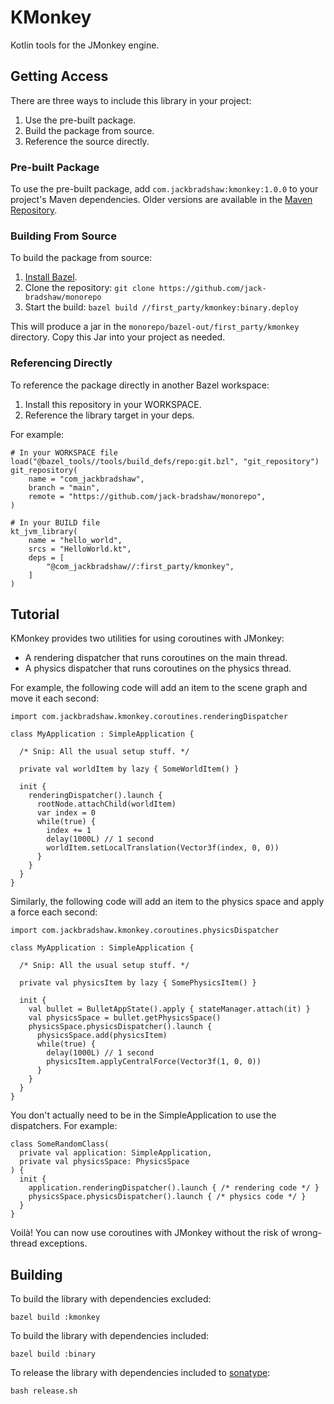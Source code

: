 # KMonkey

Kotlin tools for the JMonkey engine.

## Getting Access

There are three ways to include this library in your project:

1. Use the pre-built package.
2. Build the package from source.
3. Reference the source directly.

### Pre-built Package

To use the pre-built package, add `com.jackbradshaw:kmonkey:1.0.0` to your project's Maven
dependencies. Older versions are available in the
[Maven Repository](https://search.maven.org/artifact/com.jackbradshaw/kmonkey).

### Building From Source

To build the package from source:

1. [Install Bazel](https://docs.bazel.build/versions/main/install.html).
2. Clone the repository: `git clone https://github.com/jack-bradshaw/monorepo`
3. Start the build: `bazel build //first_party/kmonkey:binary.deploy`

This will produce a jar in the `monorepo/bazel-out/first_party/kmonkey` directory. Copy this Jar
into your project as needed.

### Referencing Directly

To reference the package directly in another Bazel workspace:

1. Install this repository in your WORKSPACE.
2. Reference the library target in your deps.

For example:

```
# In your WORKSPACE file
load("@bazel_tools//tools/build_defs/repo:git.bzl", "git_repository")
git_repository(
    name = "com_jackbradshaw",
    branch = "main",
    remote = "https://github.com/jack-bradshaw/monorepo",
)

# In your BUILD file
kt_jvm_library(
    name = "hello_world",
    srcs = "HelloWorld.kt",
    deps = [
        "@com_jackbradshaw//:first_party/kmonkey",
    ]
)
```

## Tutorial

KMonkey provides two utilities for using coroutines with JMonkey:

- A rendering dispatcher that runs coroutines on the main thread.
- A physics dispatcher that runs coroutines on the physics thread.

For example, the following code will add an item to the scene graph and move it each second:

```
import com.jackbradshaw.kmonkey.coroutines.renderingDispatcher

class MyApplication : SimpleApplication {

  /* Snip: All the usual setup stuff. */

  private val worldItem by lazy { SomeWorldItem() }

  init {
    renderingDispatcher().launch {
      rootNode.attachChild(worldItem)
      var index = 0
      while(true) {
        index += 1
        delay(1000L) // 1 second
        worldItem.setLocalTranslation(Vector3f(index, 0, 0))
      }
    }
  }
}
```

Similarly, the following code will add an item to the physics space and apply a force each second:

```
import com.jackbradshaw.kmonkey.coroutines.physicsDispatcher

class MyApplication : SimpleApplication {

  /* Snip: All the usual setup stuff. */

  private val physicsItem by lazy { SomePhysicsItem() }

  init {
    val bullet = BulletAppState().apply { stateManager.attach(it) }
    val physicsSpace = bullet.getPhysicsSpace()
    physicsSpace.physicsDispatcher().launch {
      physicsSpace.add(physicsItem)
      while(true) {
        delay(1000L) // 1 second
        physicsItem.applyCentralForce(Vector3f(1, 0, 0))
      }
    }
  }
}
```

You don't actually need to be in the SimpleApplication to use the dispatchers. For example:

```
class SomeRandomClass(
  private val application: SimpleApplication,
  private val physicsSpace: PhysicsSpace
) {
  init {
    application.renderingDispatcher().launch { /* rendering code */ }
    physicsSpace.physicsDispatcher().launch { /* physics code */ }
  }
}

```

Voilà! You can now use coroutines with JMonkey without the risk of wrong-thread exceptions.

## Building

To build the library with dependencies excluded:

```
bazel build :kmonkey
```

To build the library with dependencies included:

```
bazel build :binary
```

To release the library with dependencies included to
[sonatype](https://s01.oss.sonatype.org/#welcome):

```
bash release.sh
```
